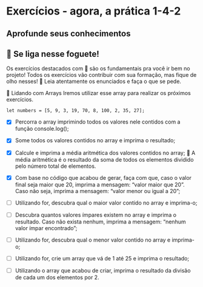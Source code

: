 # Exercícios - agora, a prática 1-4-2

## Aprofunde seus conhecimentos
## 🚀 Se liga nesse foguete!

Os exercícios destacados com 🚀 são os fundamentais pra você ir bem no projeto! Todos os exercícios vão contribuir com sua formação, mas fique de olho nesses! 👀 Leia atentamente os enunciados e faça o que se pede.

🚀 Lidando com Arrays
Iremos utilizar esse array para realizar os próximos exercícios.

`let numbers = [5, 9, 3, 19, 70, 8, 100, 2, 35, 27];`
- [x] Percorra o array imprimindo todos os valores nele contidos com a função console.log();
- [x] Some todos os valores contidos no array e imprima o resultado;

- [x] Calcule e imprima a média aritmética dos valores contidos no array; :dart: A média aritmética é o resultado da soma de todos os elementos dividido pelo número total de elementos.

- [x] Com base no código que acabou de gerar, faça com que, caso o valor final seja maior que 20, imprima a mensagem: “valor maior que 20”. Caso não seja, imprima a mensagem: “valor menor ou igual a 20”;

- [ ] Utilizando for, descubra qual o maior valor contido no array e imprima-o;

- [ ] Descubra quantos valores ímpares existem no array e imprima o resultado. Caso não exista nenhum, imprima a mensagem: “nenhum valor ímpar encontrado”;

- [ ] Utilizando for, descubra qual o menor valor contido no array e imprima-o;

- [ ] Utilizando for, crie um array que vá de 1 até 25 e imprima o resultado;

- [ ] Utilizando o array que acabou de criar, imprima o resultado da divisão de cada um dos elementos por 2.